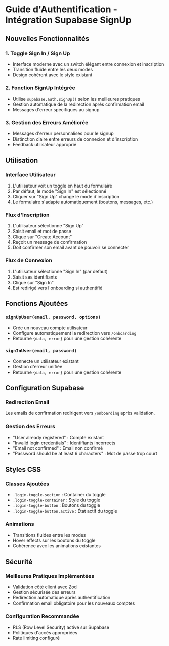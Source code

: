 # Guide d'Authentification - Intégration Supabase SignUp

## Nouvelles Fonctionnalités

### 1. Toggle Sign In / Sign Up
- Interface moderne avec un switch élégant entre connexion et inscription
- Transition fluide entre les deux modes
- Design cohérent avec le style existant

### 2. Fonction SignUp Intégrée
- Utilise `supabase.auth.signUp()` selon les meilleures pratiques
- Gestion automatique de la redirection après confirmation email
- Messages d'erreur spécifiques au signup

### 3. Gestion des Erreurs Améliorée
- Messages d'erreur personnalisés pour le signup
- Distinction claire entre erreurs de connexion et d'inscription
- Feedback utilisateur approprié

## Utilisation

### Interface Utilisateur
1. L'utilisateur voit un toggle en haut du formulaire
2. Par défaut, le mode "Sign In" est sélectionné
3. Cliquer sur "Sign Up" change le mode d'inscription
4. Le formulaire s'adapte automatiquement (boutons, messages, etc.)

### Flux d'Inscription
1. L'utilisateur sélectionne "Sign Up"
2. Saisit email et mot de passe
3. Clique sur "Create Account"
4. Reçoit un message de confirmation
5. Doit confirmer son email avant de pouvoir se connecter

### Flux de Connexion
1. L'utilisateur sélectionne "Sign In" (par défaut)
2. Saisit ses identifiants
3. Clique sur "Sign In"
4. Est redirigé vers l'onboarding si authentifié

## Fonctions Ajoutées

### `signUpUser(email, password, options)`
- Crée un nouveau compte utilisateur
- Configure automatiquement la redirection vers `/onboarding`
- Retourne `{data, error}` pour une gestion cohérente

### `signInUser(email, password)`
- Connecte un utilisateur existant
- Gestion d'erreur unifiée
- Retourne `{data, error}` pour une gestion cohérente

## Configuration Supabase

### Redirection Email
Les emails de confirmation redirigent vers `/onboarding` après validation.

### Gestion des Erreurs
- "User already registered" : Compte existant
- "Invalid login credentials" : Identifiants incorrects
- "Email not confirmed" : Email non confirmé
- "Password should be at least 6 characters" : Mot de passe trop court

## Styles CSS

### Classes Ajoutées
- `.login-toggle-section` : Container du toggle
- `.login-toggle-container` : Style du toggle
- `.login-toggle-button` : Boutons du toggle
- `.login-toggle-button.active` : État actif du toggle

### Animations
- Transitions fluides entre les modes
- Hover effects sur les boutons du toggle
- Cohérence avec les animations existantes

## Sécurité

### Meilleures Pratiques Implémentées
- Validation côté client avec Zod
- Gestion sécurisée des erreurs
- Redirection automatique après authentification
- Confirmation email obligatoire pour les nouveaux comptes

### Configuration Recommandée
- RLS (Row Level Security) activé sur Supabase
- Politiques d'accès appropriées
- Rate limiting configuré